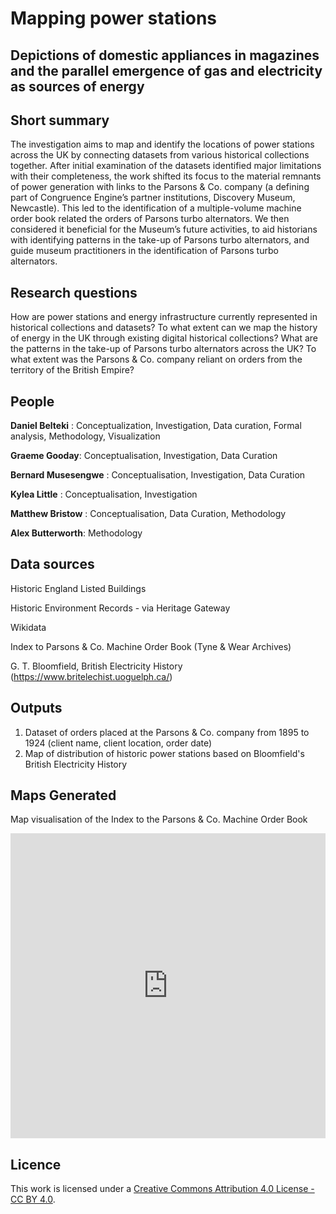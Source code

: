# Mapping power stations

##  Depictions of domestic appliances in magazines and the parallel emergence of gas and electricity as sources of energy

## Short summary
The investigation aims to map and identify the locations of power stations across the UK by connecting datasets from various historical collections together. After initial examination of the datasets identified major limitations with their completeness, the work shifted its focus to the material remnants of power generation with links to the Parsons & Co. company (a defining part of Congruence Engine’s partner institutions, Discovery Museum, Newcastle). This led to the identification of a multiple-volume machine order book related the orders of Parsons turbo alternators. We then considered it beneficial for the Museum’s future activities, to aid historians with identifying patterns in the take-up of Parsons turbo alternators, and guide museum practitioners in the identification of Parsons turbo alternators. 

## Research questions

How are power stations and energy infrastructure currently represented in historical collections and datasets?
To what extent can we map the history of energy in the UK through existing digital historical collections?
What are the patterns in the take-up of Parsons turbo alternators across the UK?
To what extent was the Parsons & Co. company reliant on orders from the territory of the British Empire?



## People 

**Daniel Belteki** : Conceptualization, Investigation, Data curation, Formal analysis, Methodology, Visualization 

**Graeme Gooday**: Conceptualisation, Investigation, Data Curation

**Bernard Musesengwe** : Conceptualisation, Investigation, Data Curation

**Kylea Little** : Conceptualisation, Investigation

**Matthew Bristow** : Conceptualisation, Data Curation, Methodology

**Alex Butterworth**: Methodology


## Data sources

Historic England Listed Buildings

Historic Environment Records - via Heritage Gateway

Wikidata

Index to Parsons & Co. Machine Order Book (Tyne & Wear Archives)

G. T. Bloomfield, British Electricity History (https://www.britelechist.uoguelph.ca/)

## Outputs

1. Dataset of orders placed at the Parsons & Co. company from 1895 to 1924 (client name, client location, order date)
2. Map of distribution of historic power stations based on Bloomfield's British Electricity History

## Maps Generated

Map visualisation of the Index to the Parsons & Co. Machine Order Book
<iframe width="100%" height="488" frameborder="0" title="Felt Map" src="https://felt.com/embed/map/Untitled-Map-wDo8M65nQMWgOoX9CpcOUhD?loc=25.94%2C28.9%2C3.24z&legend=1&cooperativeGestures=1&link=1&geolocation=0&zoomControls=1&scaleBar=1" referrerpolicy="strict-origin-when-cross-origin"></iframe>

## Licence 
This work is licensed under a [Creative Commons Attribution 4.0 License - CC BY 4.0](https://creativecommons.org/licenses/by/4.0/).
